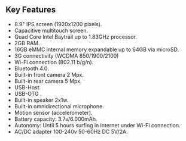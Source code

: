 ## Key Features

* 8.9" IPS screen (1920x1200 pixels).
* Capacitive multitouch screen.
* Quad Core Intel Baytrail up to 1.83GHz processor.
* 2GB RAM.
* 16GB eMMC internal memory expandable up to 64GB via microSD.
* 3G connectivity (WCDMA 850/1900/2100)
* Wi-Fi connection (802.11 b/g/n).
* Bluetooth 4.0.
* Built-in front camera 2 Mpx.
* Built-in rear camera 5 Mpx.
* USB-Host.
* USB-OTG .
* Built-in speaker 2x1w.
* Built-in omnidirectional microphone.
* Motion sensor (accelerometer).
* Battery capacity: 3.7v/6.000mAh.
* Autonomy: Until 5 hours surfing in internet under Wi-Fi connection.
* AC/DC adapter 100-240v 50-60Hz DC 5V/2A.
